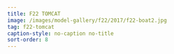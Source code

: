 ```yaml
---
title: F22 TOMCAT
image: /images/model-gallery/f22/2017/f22-boat2.jpg
tag: f22-tomcat
caption-style: no-caption no-title
sort-order: 8
---
```

